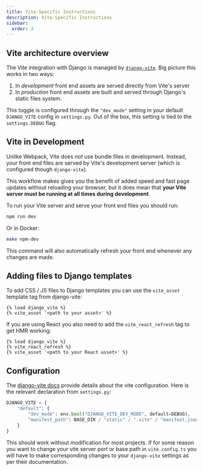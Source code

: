 ```yaml
---
title: Vite-Specific Instructions
description: Vite-Specific Instructions
sidebar:
  order: 3
---
```


## Vite architecture overview

The Vite integration with Django is managed by [`django-vite`](https://github.com/MrBin99/django-vite).
Big picture this works in two ways:

1. In *development* front end assets are served directly from Vite's server
2. In *production* front end assets are built and served through Django's static files system.

This toggle is configured through the `"dev_mode"` setting in your default `DJANGO_VITE` config in `settings.py`.
Out of the box, this setting is tied to the `settings.DEBUG` flag.

## Vite in Development

Unlike Webpack, Vite does *not* use bundle files in development.
Instead, your front end files are served by Vite's development server (which is configured though `django-vite`).

This workflow makes gives you the benefit of added speed and fast page updates without reloading your browser,
but it does mean that **your Vite server must be running at all times during development**.

To run your Vite server and serve your front end files you should run:

```bash
npm run dev
```

Or in Docker:

```bash
make npm-dev
```
This command will also automatically refresh your front end whenever any changes are made. 

## Adding files to Django templates

To add CSS / JS files to Django templates you can use the `vite_asset` template tag from django-vite:

```jinja
{% load django_vite %}
{% vite_asset '<path to your asset>' %}
```

If you are using React you also need to add the `vite_react_refresh` tag to get HMR working:

```jinja
{% load django_vite %}
{% vite_react_refresh %}
{% vite_asset '<path to your React asset>' %}
```

## Configuration

The [django-vite docs](https://github.com/MrBin99/django-vite) provide details about the vite configuration.
Here is the relevant declaration from `settings.py`:

```python
DJANGO_VITE = {
    "default": {
        "dev_mode": env.bool("DJANGO_VITE_DEV_MODE", default=DEBUG),
        "manifest_path": BASE_DIR / "static" / ".vite" / "manifest.json",
    }
}
```

This should work without modification for most projects.
If for some reason you want to change your vite server port or base path in `vite.config.ts` you will have to make
corresponding changes to your `django-vite` settings as per their documentation.
